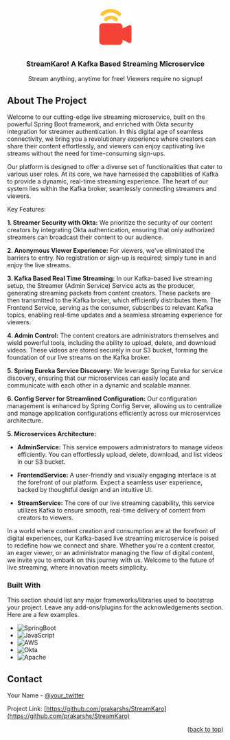 
<!-- PROJECT LOGO -->
<br />
<div align="center">
  <a href="https://github.com/prakarshs/StreamKaro">
    <img src="FrontendService/src/main/resources/static/logo.png" alt="Logo" width="100" height="100">
  </a>

  <h3 align="center">StreamKaro! A Kafka Based Streaming Microservice</h3>

  <p align="center">
    Stream anything, anytime for free! Viewers require no signup!
    <br />

  </p>
</div>



<!-- ABOUT THE PROJECT -->
## About The Project

Welcome to our cutting-edge live streaming microservice, built on the powerful Spring Boot framework, and enriched with Okta security integration for streamer authentication. In this digital age of seamless connectivity, we bring you a revolutionary experience where creators can share their content effortlessly, and viewers can enjoy captivating live streams without the need for time-consuming sign-ups.

Our platform is designed to offer a diverse set of functionalities that cater to various user roles. At its core, we have harnessed the capabilities of Kafka to provide a dynamic, real-time streaming experience. The heart of our system lies within the Kafka broker, seamlessly connecting streamers and viewers.

Key Features:

**1. Streamer Security with Okta:** We prioritize the security of our content creators by integrating Okta authentication, ensuring that only authorized streamers can broadcast their content to our audience.

**2. Anonymous Viewer Experience:** For viewers, we've eliminated the barriers to entry. No registration or sign-up is required; simply tune in and enjoy the live streams.

**3. Kafka Based Real Time Streaming:** In our Kafka-based live streaming setup, the Streamer (Admin Service) Service acts as the producer, generating streaming packets from content creators. These packets are then transmitted to the Kafka broker, which efficiently distributes them. The Frontend Service, serving as the consumer, subscribes to relevant Kafka topics, enabling real-time updates and a seamless streaming experience for viewers. 

**4. Admin Control:** The content creators are administrators themselves and wield powerful tools, including the ability to upload, delete, and download videos. These videos are stored securely in our S3 bucket, forming the foundation of our live streams on the Kafka broker.

**5. Spring Eureka Service Discovery:** We leverage Spring Eureka for service discovery, ensuring that our microservices can easily locate and communicate with each other in a dynamic and scalable manner.

**6. Config Server for Streamlined Configuration:** Our configuration management is enhanced by Spring Config Server, allowing us to centralize and manage application configurations efficiently across our microservices architecture.

**5. Microservices Architecture:**

   - **AdminService:** This service empowers administrators to manage videos efficiently. You can effortlessly upload, delete, download, and list videos in our S3 bucket.
   
   - **FrontendService:** A user-friendly and visually engaging interface is at the forefront of our platform. Expect a seamless user experience, backed by thoughtful design and an intuitive UI.
   
   - **StreamService:** The core of our live streaming capability, this service utilizes Kafka to ensure smooth, real-time delivery of content from creators to viewers.

In a world where content creation and consumption are at the forefront of digital experiences, our Kafka-based live streaming microservice is poised to redefine how we connect and share. Whether you're a content creator, an eager viewer, or an administrator managing the flow of digital content, we invite you to embark on this journey with us. Welcome to the future of live streaming, where innovation meets simplicity.



### Built With

This section should list any major frameworks/libraries used to bootstrap your project. Leave any add-ons/plugins for the acknowledgements section. Here are a few examples.

* ![SpringBoot]
* ![JavaScript]
* ![AWS]
* ![Okta]
* ![Apache]



<!-- CONTACT -->
## Contact

Your Name - [@your_twitter](prakarsh2101@gmail.com)

Project Link: [https://github.com/prakarshs/StreamKaro](https://github.com/prakarshs/StreamKaro)

<p align="right">(<a href="#readme-top">back to top</a>)</p>





[contributors-shield]: https://img.shields.io/github/contributors/othneildrew/Best-README-Template.svg?style=for-the-badge
[contributors-url]: https://github.com/othneildrew/Best-README-Template/graphs/contributors
[forks-shield]: https://img.shields.io/github/forks/othneildrew/Best-README-Template.svg?style=for-the-badge
[forks-url]: https://github.com/othneildrew/Best-README-Template/network/members
[stars-shield]: https://img.shields.io/github/stars/othneildrew/Best-README-Template.svg?style=for-the-badge
[stars-url]: https://github.com/othneildrew/Best-README-Template/stargazers
[issues-shield]: https://img.shields.io/github/issues/othneildrew/Best-README-Template.svg?style=for-the-badge
[issues-url]: https://github.com/othneildrew/Best-README-Template/issues
[license-shield]: https://img.shields.io/github/license/othneildrew/Best-README-Template.svg?style=for-the-badge
[license-url]: https://github.com/othneildrew/Best-README-Template/blob/master/LICENSE.txt
[linkedin-shield]: https://img.shields.io/badge/-LinkedIn-black.svg?style=for-the-badge&logo=linkedin&colorB=555
[product-screenshot]: images/demo.gif
[SpringBoot]: https://img.shields.io/badge/SpringBoot-32CD32?style=for-the-badge&logo=springBoot&logoColor=white
[JavaScript]: https://img.shields.io/badge/JavaScript-FFEA00?style=for-the-badge&logo=javaScript&logoColor=black
[Docker]: https://img.shields.io/badge/Docker-0096FF?style=for-the-badge&logo=docker&logoColor=white
[Apache]: https://img.shields.io/badge/Apache%20Kafka-DE3163?style=for-the-badge&logo=apache&logoColor=white
[AWS]: https://img.shields.io/badge/AWS-20232A?style=for-the-badge&logo=amazon&logoColor=FFAC1C
[Openpdf]: https://img.shields.io/badge/OpenPDF-F3F2ED?style=for-the-badge&logo=adobe&logoColor=DE3163
[MySql]: https://img.shields.io/badge/MySql-F28C28?style=for-the-badge&logo=mysql&logoColor=white
[Next.js]: https://img.shields.io/badge/next.js-000000?style=for-the-badge&logo=nextdotjs&logoColor=white
[Next-url]: https://nextjs.org/
[React.js]: https://img.shields.io/badge/React-20232A?style=for-the-badge&logo=react&logoColor=61DAFB
[React-url]: https://reactjs.org/
[Vue.js]: https://img.shields.io/badge/Vue.js-35495E?style=for-the-badge&logo=vuedotjs&logoColor=4FC08D
[Vue-url]: https://vuejs.org/
[Okta]: https://img.shields.io/badge/OKTA-00008b?style=for-the-badge&logo=okta&logoColor=white
[Angular.io]: https://img.shields.io/badge/Angular-DD0031?style=for-the-badge&logo=angular&logoColor=white
[Angular-url]: https://angular.io/
[Svelte.dev]: https://img.shields.io/badge/Svelte-4A4A55?style=for-the-badge&logo=svelte&logoColor=FF3E00
[Svelte-url]: https://svelte.dev/
[Laravel.com]: https://img.shields.io/badge/Laravel-FF2D20?style=for-the-badge&logo=laravel&logoColor=white
[Laravel-url]: https://laravel.com
[Bootstrap.com]: https://img.shields.io/badge/Bootstrap-563D7C?style=for-the-badge&logo=bootstrap&logoColor=white
[Bootstrap-url]: https://getbootstrap.com
[JQuery.com]: https://img.shields.io/badge/jQuery-0769AD?style=for-the-badge&logo=jquery&logoColor=white
[JQuery-url]: https://jquery.com 
